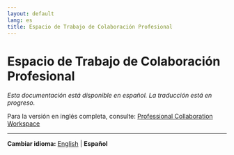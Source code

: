 ```yaml
---
layout: default
lang: es
title: Espacio de Trabajo de Colaboración Profesional
---
```


# Espacio de Trabajo de Colaboración Profesional

*Esta documentación está disponible en español. La traducción está en progreso.*

Para la versión en inglés completa, consulte: [Professional Collaboration Workspace](professional-collaboration-workspace.md)

---

**Cambiar idioma:** [English](professional-collaboration-workspace.md) | **Español**
